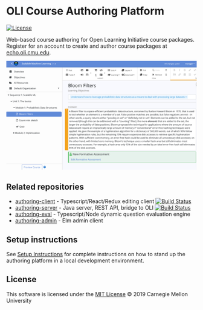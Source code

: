# OLI Course Authoring Platform

[![License](https://img.shields.io/badge/license-MIT-green.svg)](https://github.com/Simon-Initiative/course-editor/blob/master/LICENSE)

Web-based course authoring for Open Learning Initiative course packages. 
Register for an account to create and author course packages at [echo.oli.cmu.edu](https://echo.oli.cmu.edu). 


![screen shot](docs/screenshot.png "Screen shot")


## Related repositories
* [authoring-client](https://github.com/Simon-Initiative/authoring-client) - Typescript/React/Redux editing client [![Build Status](https://dalaran.oli.cmu.edu/jenkins/buildStatus/icon?job=course-editor)](https://dalaran.oli.cmu.edu/jenkins/job/course-editor/)
* [authoring-server](https://github.com/Simon-Initiative/authoring-server) - Java server, REST API, bridge to OLI [![Build Status](https://dalaran.oli.cmu.edu/jenkins/buildStatus/icon?job=content-service)](https://dalaran.oli.cmu.edu/jenkins/job/content-service/)
* [authoring-eval](https://github.com/Simon-Initiative/authoring-eval) - Typescript/Node dynamic question evaluation engine
* [authoring-admin](https://github.com/Simon-Initiative/authoring-admin) - Elm admin client

## Setup instructions

See [Setup Instructions](docs/setup.md) for complete instructions on how to stand up the authoring
platform in a local development environment.


## License
This software is licensed under the [MIT License](./LICENSE) © 2019 Carnegie Mellon University
